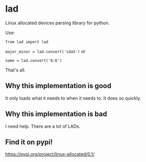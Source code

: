 # lad

Linux allocated devices parsing library for python.

Use:

`from lad import lad`

`major_minor = lad.convert('sda5')` or

`name = lad.convert('8:6')`

That's all.

## Why this implementation is good

It only loads what it needs to when it needs to. It does so quickly.

## Why this implementation is bad

I need help. There are a lot of LADs.

## Find it on pypi!

https://pypi.org/project/linux-allocated/0.1/
